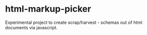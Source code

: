 html-markup-picker
==================

Experimental project to create scrap/harvest - schemas out of html documents via javascript.
